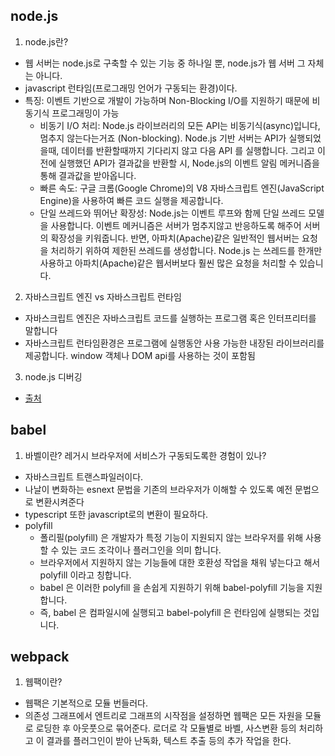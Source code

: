 ## node.js

1. node.js란?

- 웹 서버는 node.js로 구축할 수 있는 기능 중 하나일 뿐, node.js가 웹 서버 그 자체는 아니다.
- javascript 런타임(프로그래밍 언어가 구동되는 환경)이다.
- 특징: 이벤트 기반으로 개발이 가능하며 Non-Blocking I/O를 지원하기 때문에 비동기식 프로그래밍이 가능
  - 비동기 I/O 처리: Node.js 라이브러리의 모든 API는 비동기식(async)입니다, 멈추지 않는다는거죠 (Non-blocking). Node.js 기반 서버는 API가 실행되었을때, 데이터를 반환할때까지 기다리지 않고 다음 API 를 실행합니다. 그리고 이전에 실행했던 API가 결과값을 반환할 시, Node.js의 이벤트 알림 메커니즘을 통해 결과값을 받아옵니다.
  - 빠른 속도: 구글 크롬(Google Chrome)의 V8 자바스크립트 엔진(JavaScript Engine)을 사용하여 빠른 코드 실행을 제공합니다.
  - 단일 쓰레드와 뛰어난 확장성: Node.js는 이벤트 루프와 함께 단일 쓰레드 모델을 사용합니다. 이벤트 메커니즘은 서버가 멈추지않고 반응하도록 해주어 서버의 확장성을 키워줍니다. 반면, 아파치(Apache)같은 일반적인 웹서버는 요청을 처리하기 위하여 제한된 쓰레드를 생성합니다. Node.js 는 쓰레드를 한개만 사용하고 아파치(Apache)같은 웹서버보다 훨씬 많은 요청을 처리할 수 있습니다.

2. 자바스크립트 엔진 vs 자바스크립트 런타임

- 자바스크립트 엔진은 자바스크립트 코드를 실행하는 프로그램 혹은 인터프리터를 말합니다
- 자바스크립트 런타임환경은 프로그램에 실행동안 사용 가능한 내장된 라이브러리를 제공합니다. window 객체나 DOM api를 사용하는 것이 포함됨

3. node.js 디버깅

- [출처](https://www.a-mean-blog.com/ko/blog/%EB%8B%A8%ED%8E%B8%EA%B0%95%EC%A2%8C/_/node-js-%EB%94%94%EB%B2%84%EA%B9%85-%EB%B0%A9%EB%B2%95)

## babel

1. 바벨이란? 레거시 브라우저에 서비스가 구동되도록한 경험이 있나?

- 자바스크립트 트랜스파일러이다.
- 나날이 변화하는 esnext 문법을 기존의 브라우저가 이해할 수 있도록 예전 문법으로 변환시켜준다
- typescript 또한 javascript로의 변환이 필요하다.
- polyfill
  - 폴리필(polyfill) 은 개발자가 특정 기능이 지원되지 않는 브라우저를 위해 사용할 수 있는 코드 조각이나 플러그인을 의미 합니다.
  - 브라우저에서 지원하지 않는 기능들에 대한 호환성 작업을 채워 넣는다고 해서 polyfill 이라고 칭합니다.
  - babel 은 이러한 polyfill 을 손쉽게 지원하기 위해 babel-polyfill 기능을 지원합니다.
  - 즉, babel 은 컴파일시에 실행되고 babel-polyfill 은 런타임에 실행되는 것입니다.

## webpack

1. 웹팩이란?

- 웹팩은 기본적으로 모듈 번들러다.
- 의존성 그래프에서 엔트리로 그래프의 시작점을 설정하면 웹팩은 모든 자원을 모듈로 로딩한 후 아웃풋으로 묶어준다. 로더로 각 모듈별로 바벨, 사스변환 등의 처리하고 이 결과를 플러그인이 받아 난독화, 텍스트 추출 등의 추가 작업을 한다.
